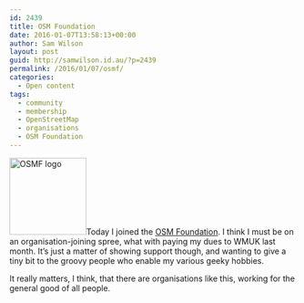 ```yaml
---
id: 2439
title: OSM Foundation
date: 2016-01-07T13:58:13+00:00
author: Sam Wilson
layout: post
guid: http://samwilson.id.au/?p=2439
permalink: /2016/01/07/osmf/
categories:
  - Open content
tags:
  - community
  - membership
  - OpenStreetMap
  - organisations
  - OSM Foundation
---
```

<img class="alignleft size-full wp-image-2440" src="http://samwilson.id.au/wp-content/uploads/2016/01/osmf-logo.png" alt="OSMF logo" width="135" height="135" />Today I joined the [OSM Foundation](http://osmfoundation.org). I think I must be on an organisation-joining spree, what with paying my dues to WMUK last month. It’s just a matter of showing support though, and wanting to give a tiny bit to the groovy people who enable my various geeky hobbies.

It really matters, I think, that there are organisations like this, working for the general good of all people.